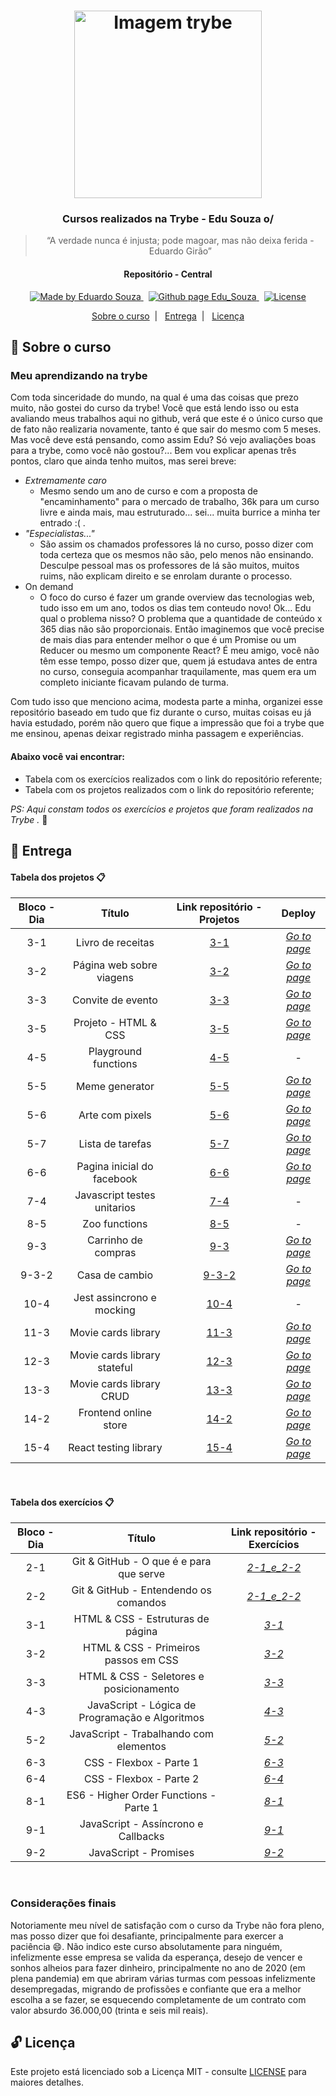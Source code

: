 <h1 align="center">
    <img alt="Imagem trybe" src="https://i.ibb.co/d4W2x4g/trybe.png" width="300px" />
</h1>

<h3 align="center">
  Cursos realizados na Trybe - Edu Souza o/
</h3>

<blockquote align="center">“A verdade nunca é injusta; pode magoar, mas não deixa ferida - Eduardo Girão”</blockquote>

<h4 align="center">
  Repositório - Central
</h4>

<p align="center">

  <a href="https://github.com/EduSouza-programmer" target="_blank">
    <img alt="Made by Eduardo Souza" src="https://img.shields.io/badge/made%20by-Edu%20Souza-%23F8952D">
  </a>&nbsp;

 <a href="https://edusouza-programmer.github.io/" target="_blank">
<img alt="Github page Edu_Souza " src="https://img.shields.io/badge/Github%20page-Edu_Souza-orange">
</a>&nbsp;

  <a href="#" >
    <img alt="License" src="https://img.shields.io/badge/license-MIT-%23F8952D">
  </a>

</p>

<p align="center">
  <a href="#rocket-Sobre-o-curso">Sobre o curso</a>&nbsp;&nbsp;|&nbsp;&nbsp;
  <a href="#postbox-Entrega"">Entrega</a>&nbsp;&nbsp;|&nbsp;&nbsp;
  <a href="#unlock-Licença">Licença</a>
</p>

## :rocket: Sobre o curso

### Meu aprendizando na trybe

Com toda sinceridade do mundo, na qual é uma das coisas que prezo muito, não gostei do curso da trybe! 
Você que está lendo isso ou esta avaliando meus trabalhos aqui no github, verá que este é o único curso que de fato não realizaria novamente, tanto é que sair do mesmo com 5 meses. Mas você deve está pensando, como assim Edu? Só vejo avaliações boas para a trybe, como você não gostou?... Bem vou explicar apenas três pontos, claro que ainda tenho muitos, mas serei breve:

- _Extremamente caro_
  - Mesmo sendo um ano de curso e com a proposta de "encaminhamento" para o mercado de trabalho, 36k para um curso livre e ainda mais, mau estruturado... sei... muita burrice a minha ter entrado :( . 
- _"Especialistas..."_
  - São assim os chamados professores lá no curso, posso dizer com toda certeza que os mesmos não são, pelo menos não ensinando. Desculpe pessoal mas os professores de lá são muitos, muitos ruims, não explicam direito e se enrolam durante o processo.  
- On demand
  - O foco do curso é fazer um grande overview das tecnologias web, tudo isso em um ano, todos os dias tem conteudo novo! Ok... Edu qual o problema nisso? O problema que a quantidade de conteúdo x 365 dias não são proporcionais. Então imaginemos que você precise de mais dias para entender melhor o que é um Promise ou um Reducer ou mesmo um componente React? É meu amigo, você não têm esse tempo, posso dizer que, quem já estudava antes de entra no curso, conseguia acompanhar traquilamente, mas quem era um completo iniciante ficavam pulando de turma.

Com tudo isso que menciono acima, modesta parte a minha, organizei esse repositório baseado em tudo que fiz durante o curso, muitas coisas eu já havia estudado, porém não quero que fique a impressão que foi a trybe que me ensinou, apenas deixar registrado minha passagem e experiências.  
#### Abaixo você vai encontrar:

- Tabela com os exercícios realizados com o link do repositório referente;
- Tabela com os projetos realizados com o link do repositório referente;

_PS: Aqui constam todos os exercícios e projetos que foram realizados na Trybe ._ :running:

## :postbox: Entrega
#### Tabela dos projetos :clipboard:

| Bloco - Dia |            Título            |                          Link repositório - Projetos                          |                                        Deploy                                        |
| :---------: | :--------------------------: | :---------------------------------------------------------------------------: | :----------------------------------------------------------------------------------: |
|     3-1     |      Livro de receitas       |                         [3-1](https://bit.ly/2Ej92q4)                         |                        _[Go to page](https://bit.ly/3j6Goan)_                        |
|     3-2     |   Página web sobre viagens   |                         [3-2](https://bit.ly/3hpqAPG)                         |                        _[Go to page](https://bit.ly/2CTWSDt)_                        |
|     3-3     |      Convite de evento       |                         [3-3](https://bit.ly/3lbABSZ)                         |                        _[Go to page](https://bit.ly/31o5Hig)_                        |
|     3-5     |     Projeto - HTML & CSS     |                         [3-5](https://bit.ly/3luM3cd)                         |                        _[Go to page](https://bit.ly/2YOkRLV)_                        |
|     4-5     |     Playground functions     |   [4-5](https://github.com/EduSouza-programmer/Trybe_Projeto_4-5_Edu_Souza)   |                                          -                                           |
|     5-5     |        Meme generator        |   [5-5](https://github.com/EduSouza-programmer/Trybe_Projeto_5-5_Edu_Souza)   |  _[Go to page](https://edusouza-programmer.github.io/Trybe_Projeto_5-5_Edu_Souza/)_  |
|     5-6     |       Arte com pixels        |   [5-6](https://github.com/EduSouza-programmer/Trybe_Projeto_5-6_Edu_Souza)   |  _[Go to page](https://edusouza-programmer.github.io/Trybe_Projeto_5-6_Edu_Souza/)_  |
|     5-7     |       Lista de tarefas       |   [5-7](https://github.com/EduSouza-programmer/Trybe_Projeto_5-7_Edu_Souza)   |  _[Go to page](https://edusouza-programmer.github.io/Trybe_Projeto_5-7_Edu_Souza/)_  |
|     6-6     |  Pagina inicial do facebook  |   [6-6](https://github.com/EduSouza-programmer/Trybe_Projeto_6-6_Edu_Souza)   |  _[Go to page](https://edusouza-programmer.github.io/Trybe_Projeto_6-6_Edu_Souza/)_  |
|     7-4     | Javascript testes unitarios  |   [7-4](https://github.com/EduSouza-programmer/Trybe_Projeto_7-4_Edu_Souza)   |                                          -                                           |
|     8-5     |        Zoo functions         |   [8-5](https://github.com/EduSouza-programmer/Trybe_Projeto_8-5_Edu_Souza)   |                                          -                                           |
|     9-3     |     Carrinho de compras      |   [9-3](https://github.com/EduSouza-programmer/Trybe_Projeto_9-3_Edu_Souza)   |  _[Go to page](https://edusouza-programmer.github.io/Trybe_Projeto_9-3_Edu_Souza/)_  |
|    9-3-2    |        Casa de cambio        | [9-3-2](https://github.com/EduSouza-programmer/Trybe_Projeto_9-3-2_Edu_Souza) | _[Go to page](https://edusouza-programmer.github.io/Trybe_Projeto_9-3-2_Edu_Souza/)_ |
|    10-4     |  Jest assincrono e mocking   |  [10-4](https://github.com/EduSouza-programmer/Trybe_Projeto_10-4_Edu_Souza)  |                                          -                                           |
|    11-3     |     Movie cards library      |  [11-3](https://github.com/EduSouza-programmer/Trybe_Projeto_11-3_Edu_Souza)  | _[Go to page](https://edusouza-programmer.github.io/Trybe_Projeto_11-3_Edu_Souza/)_  |
|    12-3     | Movie cards library stateful |  [12-3](https://github.com/EduSouza-programmer/Trybe_Projeto_12-3_Edu_Souza)  | _[Go to page](https://edusouza-programmer.github.io/Trybe_Projeto_12-3_Edu_Souza/)_  |
|    13-3     |   Movie cards library CRUD   |  [13-3](https://github.com/EduSouza-programmer/Trybe_Projeto_13-3_Edu_Souza)  | _[Go to page](https://edusouza-programmer.github.io/Trybe_Projeto_13-3_Edu_Souza/)_  |
|    14-2     |    Frontend online store     |  [14-2](https://github.com/EduSouza-programmer/Trybe_Projeto_14-2_Edu_Souza)  | _[Go to page](https://edusouza-programmer.github.io/Trybe_Projeto_14-2_Edu_Souza/)_  |
|    15-4     |    React testing library     |  [15-4](https://github.com/EduSouza-programmer/Trybe_Projeto_15-4_Edu_Souza)  | _[Go to page](https://edusouza-programmer.github.io/Trybe_Projeto_15-4_Edu_Souza/)_  |


<br/>

#### Tabela dos exercícios :clipboard:

| Bloco - Dia |                     Título                      |                               Link repositório - Exercícios                               |
| :---------: | :---------------------------------------------: | :---------------------------------------------------------------------------------------: |
|     2-1     |     Git & GitHub - O que é e para que serve     | _[2-1_e_2-2](https://github.com/EduSouza-programmer/Trybe_Exercicio_2-1_e_2-2_Edu_Souza)_ |
|     2-2     |      Git & GitHub - Entendendo os comandos      | _[2-1_e_2-2](https://github.com/EduSouza-programmer/Trybe_Exercicio_2-1_e_2-2_Edu_Souza)_ |
|     3-1     |        HTML & CSS - Estruturas de página        |       _[3-1](https://github.com/EduSouza-programmer/Trybe_Exercicio_3-1_Edu_Souza)_       |
|     3-2     |      HTML & CSS - Primeiros passos em CSS       |       _[3-2](https://github.com/EduSouza-programmer/Trybe_Exercicio_3-2_Edu_Souza)_       |
|     3-3     |     HTML & CSS - Seletores e posicionamento     |       _[3-3](https://github.com/EduSouza-programmer/Trybe_Exercicio_3-3_Edu_Souza)_       |
|     4-3     | JavaScript - Lógica de Programação e Algoritmos |       _[4-3](https://github.com/EduSouza-programmer/Trybe_Exercicio_4-3_Edu_Souza)_       |
|     5-2     |     JavaScript - Trabalhando com elementos      |       _[5-2](https://github.com/EduSouza-programmer/Trybe_Exercicio_5-2_Edu_Souza)_       |
|     6-3     |             CSS - Flexbox - Parte 1             |       _[6-3](https://github.com/EduSouza-programmer/Trybe_Exercicio_6-3_Edu_Souza)_       |
|     6-4     |             CSS - Flexbox - Parte 2             |       _[6-4](https://github.com/EduSouza-programmer/Trybe_Exercicio_6-4_Edu_Souza)_       |
|     8-1     |     ES6 - Higher Order Functions - Parte 1      |       _[8-1](https://github.com/EduSouza-programmer/Trybe_Exercicio_8-1_Edu_Souza)_       |
|     9-1     |       JavaScript - Assíncrono e Callbacks       |       _[9-1](https://github.com/EduSouza-programmer/Trybe_Exercicio_9-1_Edu_Souza)_       |
|     9-2     |              JavaScript - Promises              |       _[9-2](https://github.com/EduSouza-programmer/Trybe_Exercicio_9-2_Edu_Souza)_       |

<br/>

### Considerações finais

Notoriamente meu nível de satisfação com o curso da Trybe não fora pleno, mas posso dizer que foi desafiante, principalmente para exercer a paciência :smile:. Não indico este curso absolutamente para ninguém, infelizmente esse empresa se valida da esperança, desejo de vencer e sonhos alheios para fazer dinheiro, principalmente no ano de 2020 (em plena pandemia) em que abriram várias turmas com pessoas infelizmente desempregadas, migrando de profissões e confiante que era a melhor escolha a se fazer, se esquecendo completamente de um contrato com valor absurdo 36.000,00 (trinta e seis mil reais).  



## :unlock: Licença

Este projeto está licenciado sob a Licença MIT - consulte [LICENSE](https://opensource.org/licenses/MIT) para maiores detalhes.
